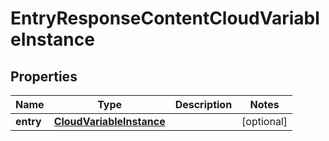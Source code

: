 
# EntryResponseContentCloudVariableInstance

## Properties
Name | Type | Description | Notes
------------ | ------------- | ------------- | -------------
**entry** | [**CloudVariableInstance**](CloudVariableInstance.md) |  |  [optional]



